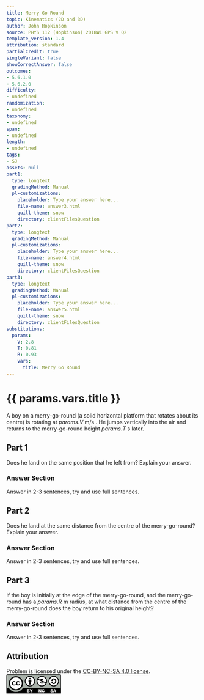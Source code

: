 ```yaml
---
title: Merry Go Round
topic: Kinematics (2D and 3D)
author: John Hopkinson
source: PHYS 112 (Hopkinson) 2018W1 GPS V Q2
template_version: 1.4
attribution: standard
partialCredit: true
singleVariant: false
showCorrectAnswer: false
outcomes:
- 5.6.1.0
- 5.6.2.0
difficulty:
- undefined
randomization:
- undefined
taxonomy:
- undefined
span:
- undefined
length:
- undefined
tags:
- SJ
assets: null
part1:
  type: longtext
  gradingMethod: Manual
  pl-customizations:
    placeholder: Type your answer here...
    file-name: answer3.html
    quill-theme: snow
    directory: clientFilesQuestion
part2:
  type: longtext
  gradingMethod: Manual
  pl-customizations:
    placeholder: Type your answer here...
    file-name: answer4.html
    quill-theme: snow
    directory: clientFilesQuestion
part3:
  type: longtext
  gradingMethod: Manual
  pl-customizations:
    placeholder: Type your answer here...
    file-name: answer5.html
    quill-theme: snow
    directory: clientFilesQuestion
substitutions:
  params:
    V: 2.8
    T: 0.81
    R: 0.93
    vars:
      title: Merry Go Round
---
```

# {{ params.vars.title }}
A boy on a merry-go-round (a solid horizontal platform that rotates about its centre) is rotating at ${{ params.V }}$ m/s . He jumps vertically into the air and returns to the merry-go-round height ${{ params.T }}$ s later.

## Part 1

Does he land on the same position that he left from? Explain your answer.

### Answer Section

Answer in 2-3 sentences, try and use full sentences.

## Part 2

Does he land at the same distance from the centre of the merry-go-round? Explain your answer.

### Answer Section

Answer in 2-3 sentences, try and use full sentences.

## Part 3

If the boy is initially at the edge of the merry-go-round, and the merry-go-round has a ${{ params.R }}$ m radius, at what distance from the centre of the merry-go-round does the boy return to his original height?

### Answer Section

Answer in 2-3 sentences, try and use full sentences.

## Attribution

Problem is licensed under the [CC-BY-NC-SA 4.0 license](https://creativecommons.org/licenses/by-nc-sa/4.0/).<br> ![The Creative Commons 4.0 license requiring attribution-BY, non-commercial-NC, and share-alike-SA license.](https://raw.githubusercontent.com/firasm/bits/master/by-nc-sa.png)